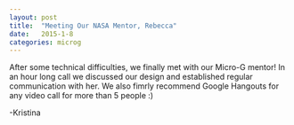 ```yaml
---
layout: post
title:  "Meeting Our NASA Mentor, Rebecca"
date:   2015-1-8
categories: microg
---
```

After some technical difficulties, we finally met with our Micro-G mentor! In an hour long call we discussed our design and established regular communication with her. We also fimrly recommend Google Hangouts for any video call for more than 5 people :)

-Kristina